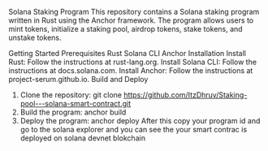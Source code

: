 Solana Staking Program
This repository contains a Solana staking program written in Rust using the Anchor framework. The program allows users to mint tokens, initialize a staking pool, airdrop tokens, stake tokens, and unstake tokens.

Getting Started
Prerequisites
Rust
Solana CLI
Anchor
Installation
Install Rust: Follow the instructions at rust-lang.org.
Install Solana CLI: Follow the instructions at docs.solana.com.
Install Anchor: Follow the instructions at project-serum.github.io.
Build and Deploy
1. Clone the repository:
git clone https://github.com/ItzDhruv/Staking-pool---solana-smart-contract.git
2. Build the program:
anchor build
3. Deploy the program:
anchor deploy
After this copy your program id and go to the solana explorer and you can see the your smart contrac is deployed on solana devnet blokchain
